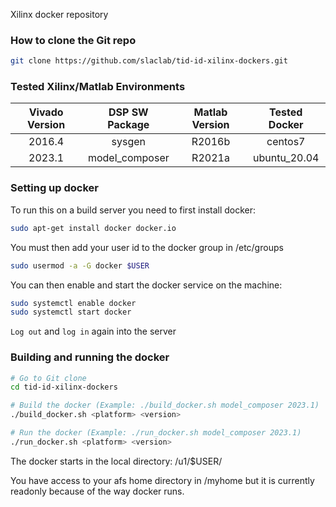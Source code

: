 Xilinx docker repository

<!--- ######################################################## -->

### How to clone the Git repo

``` bash
git clone https://github.com/slaclab/tid-id-xilinx-dockers.git
```

<!--- ######################################################## -->

### Tested Xilinx/Matlab Environments

| Vivado Version | DSP SW Package   | Matlab Version | Tested Docker |
|:--------------:|:----------------:|:--------------:|:-------------:|
| 2016.4         | sysgen           | R2016b         | centos7       |
| 2023.1         | model_composer   | R2021a         | ubuntu_20.04  |

<!--- ######################################################## -->

### Setting up docker

To run this on a build server you need to first install docker:
```bash
sudo apt-get install docker docker.io
```

You must then add your user id to the docker group in /etc/groups
```bash
sudo usermod -a -G docker $USER
```

You can then enable and start the docker service on the machine:
```bash
sudo systemctl enable docker
sudo systemctl start docker
```

`Log out` and `log in` again into the server

<!--- ######################################################## -->

### Building and running the docker

```bash
# Go to Git clone
cd tid-id-xilinx-dockers

# Build the docker (Example: ./build_docker.sh model_composer 2023.1)
./build_docker.sh <platform> <version>

# Run the docker (Example: ./run_docker.sh model_composer 2023.1)
./run_docker.sh <platform> <version>
```

The docker starts in the local directory: /u1/$USER/

You have access to your afs home directory in /myhome but it is currently readonly because of the way docker runs.

<!--- ######################################################## -->